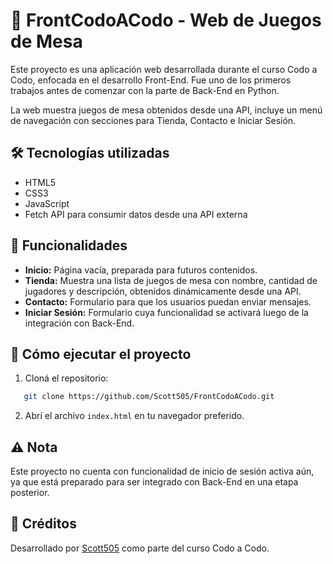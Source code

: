 # 🎲 FrontCodoACodo - Web de Juegos de Mesa

Este proyecto es una aplicación web desarrollada durante el curso Codo a Codo, enfocada en el desarrollo Front-End. Fue uno de los primeros trabajos antes de comenzar con la parte de Back-End en Python.

La web muestra juegos de mesa obtenidos desde una API, incluye un menú de navegación con secciones para Tienda, Contacto e Iniciar Sesión.

## 🛠 Tecnologías utilizadas

- HTML5  
- CSS3  
- JavaScript  
- Fetch API para consumir datos desde una API externa

## 🚀 Funcionalidades

- **Inicio:** Página vacía, preparada para futuros contenidos.  
- **Tienda:** Muestra una lista de juegos de mesa con nombre, cantidad de jugadores y descripción, obtenidos dinámicamente desde una API.  
- **Contacto:** Formulario para que los usuarios puedan enviar mensajes.  
- **Iniciar Sesión:** Formulario cuya funcionalidad se activará luego de la integración con Back-End.

## 🚀 Cómo ejecutar el proyecto

1. Cloná el repositorio:

```bash
   git clone https://github.com/Scott505/FrontCodoACodo.git
```

2. Abrí el archivo `index.html` en tu navegador preferido.

## ⚠️ Nota

Este proyecto no cuenta con funcionalidad de inicio de sesión activa aún, ya que está preparado para ser integrado con Back-End en una etapa posterior.

## 🙌 Créditos

Desarrollado por [Scott505](https://github.com/Scott505) como parte del curso Codo a Codo.
